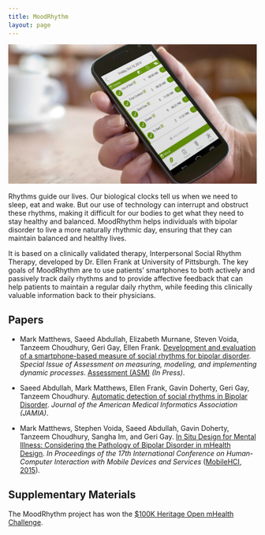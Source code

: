 ```yaml
---
title: MoodRhythm
layout: page
---
```

![{{ page.title }}](/files/images/mood-rhythm.jpg)


Rhythms guide our lives. Our biological clocks tell us when we need to sleep,
eat and wake. But our use of technology can interrupt and obstruct these rhythms,
making it difficult for our bodies to get what they need to stay healthy and
balanced. MoodRhythm helps individuals with bipolar disorder to live a more
naturally rhythmic day, ensuring that they can maintain balanced and healthy
lives.

It is based on a clinically validated therapy, Interpersonal Social
Rhythm Therapy, developed by Dr. Ellen Frank at University of Pittsburgh. The
key goals of MoodRhythm are to use patients’ smartphones to both actively and
passively track daily rhythms and to provide affective feedback that can help
patients to maintain a regular daily rhythm, while feeding this clinically
valuable information back to their physicians.

## Papers ##

* Mark Matthews, Saeed Abdullah, Elizabeth Murnane, Steven Voida, Tanzeem Choudhury, Geri Gay, Ellen Frank. <a href="#">Development and evaluation of a smartphone-based measure of social rhythms for bipolar disorder</a>. <em>Special Issue of Assessment on measuring, modeling, and implementing dynamic processes</em>. <a href="https://us.sagepub.com/en-us/nam/assessment/journal201629">Assessment (ASM)</a> <em>(In Press)</em>.

* Saeed Abdullah, Mark Matthews, Ellen Frank, Gavin Doherty, Geri Gay, Tanzeem Choudhury. <a href="http://dx.doi.org/10.1093/jamia/ocv200"> Automatic detection of social rhythms in Bipolar Disorder</a>. <em>Journal of the American Medical Informatics Association (JAMIA)</em>.

* Mark Matthews, Stephen Voida, Saeed Abdullah, Gavin Doherty, Tanzeem Choudhury, Sangha Im, and Geri Gay. <a href="https://dl.acm.org/citation.cfm?id=2785866">In Situ Design for Mental Illness: Considering the Pathology of Bipolar Disorder in mHealth Design</a>. <em>In Proceedings of the 17th International Conference on Human-Computer Interaction with Mobile Devices and Services</em> (<a href="http://mobilehci.acm.org/2015/">MobileHCI, 2015</a>).


## Supplementary Materials ##

The MoodRhythm project has won the [$100K Heritage Open mHealth
Challenge][heritage-winner].

[heritage-winner]: http://openmhealth.org/we-have-a-winner/

